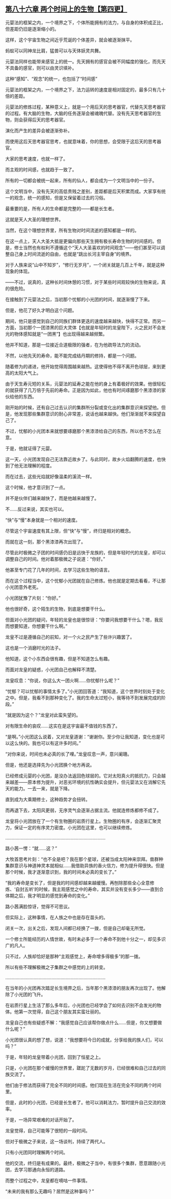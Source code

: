 ## [第八十六章 两个时间上的生物【第四更】](https://www.xxbiquge.com/11_11207/9241895.html)


  元婴法的框架之内，一个境界之下，个体所能拥有的法力，与自身的体积成正比，但差距仍旧是逐渐缩小的。

  这样，这个宇宙生物之间近乎荒诞的个体差异，就会被逐渐抹平。

  蚂蚁可以同神龙比肩，猛兽可以与天体妖灵共舞。

  元婴法同样也能带来感官上的统一。先天拥有的感官会被不同幅度的强化，而先天不具备的感官，则可以由灵识填补。

  这种“感知”、“观念”的统一，也包括了“时间感”

  元婴法的框架之内，一个境界之下，法力运转的速度是相对固定的，最多只有几十倍的差距。

  元婴法的修炼过程，某种意义上，就是一个用后天的思考器官，代替先天思考器官的过程。有大脑的生物，大脑的任务逐渐会被魂魄代替。没有先天思考器官的生物，则会获得后天的思考器官。

  演化而产生的差异会被逐渐弥补。

  而使用这后天思考器官思考，也就意味着，你的思想，会受限于这后天的思考器官。

  大家的思考速度，也就一样了。

  而主观的时间感，也就趋于一致了。

  所有的一切都会被统一起来，所有的仙人，都会成为一个文明当中的一份子。

  这个文明当中，没有先天的高低贵贱之差别，差距都是后天积累而成。大家享有统一的观念，统一的感知，但是又保留着过去的习俗。

  最重要的是，所有人的生命都是完整的——都是长生者。

  这就是天人大圣的理想世界。

  当然，在这个理想世界里，所有生物对时间流逝的感知都是一样的。

  在这一点上，天人大圣大抵是更偏向那些天生拥有极长寿命生物的时间感的。但是，修士当然也有权利不遵循这个“天人大圣喜欢的时间观念”——他们甚至可以调整自己身上时间流逝的自由，也就是“跳出长河主宰自身”的境界。

  对于人族来说“山中不知岁”，“修行无岁月”，一个闭关就是几百上千年，就是这种现象的体现。

  ——不过，说真的，这种长时间休憩的习惯，对于某些时间观较快的生物来说，真的很危险。

  在接触到了元婴法之后，当初那个忧郁的小光团的时间，就逐渐慢了下来。

  但是，他花了好久才明白这个问题。

  期间，他只是感觉到自己的同族们群体更迭的速度越来越快，快得不正常。而另一方面，当初那个一团漆黑的巨大灵体【也就是年轻时的龙皇陛下，火之民对不会发光的物体感知就是“一团黑”】也出现得越来越频繁。

  他并不知道，那是一位接近合道极限的强者，在为他疏导法力的流动。

  不然，以他先天的寿命，能不能完成结丹期的修持，都是一个问题。

  随着修为的递进，他开始觉得周围越来越热。这使得他不得不离开色球层，来到更高的太阳大气上。

  由于天生寿元短的关系，元婴法的延寿之能在他的身上有着极好的效果。他很轻松的就获得了几万倍于先前的寿命。正是因为如此，他也有时间琢磨那个黑漆漆的家伙给他的东西。

  刚开始的时候，还有自己过去认识的集群所分裂或变化出的集群意识来探望他。但是，他发现那些集群意识的耐心非常差，说话也越来越快。他们渐渐就不来探望自己了。

  不过，忧郁的小光团本来就想要琢磨那个黑漆漆给自己的东西，所以也不怎么在意。

  于是，他就证得了元婴。

  这一天，小光团发现自己无法靠近故乡了。与此同时，故乡火焰翻腾的速度，也快到了他无法理解的程度。

  而在过去，这些光焰就好像温柔的溪流一样。

  这个时候，他才意识到了一点。

  并不是伙伴们越来越快了，而是他越来越慢了。

  不……反过来说，其实也可以。

  “快”与“慢”本身就是一个相对的速度。

  尽管这个宇宙速度有其上限，但“快”与“慢”，终归是相对的概念。

  而就在这一刻，那个黑漆漆再次出现了。

  尽管此时极微之子团的时间感仍旧是远快于龙族的，但是年轻时代的龙皇，却可以调整自己的时间。他对着那极微之子说道：“你好。”

  他甚至专门花了几年的时间，去学习这些生物的语言。

  而在这个过程当中，这个忧郁小光团就在自己修炼。他也就是定期去看看，不让那小光团意外老死。

  小光团犹豫了片刻：“你好。”

  他也很好奇，这个陌生的生物，到底是想要干什么。

  但面对小光团的疑问，年轻的龙皇也是很惊讶：“你要问我想要干什么？嗯，我反而想要知道，你想要干什么啊。”

  龙皇不过是遵循自己的前知，对一个火之民产生了些许兴趣罢了。

  这也是一个消磨时光的法子。

  他知道，这个小东西会很有趣，但是不知道怎么有趣。

  而面对龙皇的疑惑，小光团自己也解释不清楚。

  龙皇叹息：“你说，你这么大一团火啊……你忧郁什么呢？”

  “忧郁？可以忧郁的事情太多了。”小光团回答道：“我知道，这个世界时刻处于变化之中。但是，我看不到那种变化了。我的生命太过短小，我等待不到发展完成的阶段。”

  “就是因为这个？”龙皇对此蛮失望的。

  对有限生命的哀叹……这实在是这宇宙最不值钱的东西了。

  “是啊。”小光团这么说着，又对龙皇道谢：“谢谢你。至少你让我知道，变化也是可以这么快的。我也可以有这许多时间。”

  “对你来说，时间也未必真的长了哩。”龙皇叹息一声，意兴阑珊。

  但是，他还是选择先为小光团换个地方再说。

  已经修成元婴的小光团，是没办法返回色球层的。它对太阳真火的抵抗力，只会越来越差——原本修为提升，对恶劣环境的抗性确实会提升，但元婴法又在消解它先天的能力。一去一来，就是下降。

  直到成为大乘期修士，这种趋势才会扭转。

  而再退下去，太阳风更弱，无序灵气会逐渐占据主流。他就连修炼都修不成了。

  龙皇将小光团放在了一个有生物圈的岩质行星上。生物圈的有序，会逐渐汇聚灵力，保证一定的有序灵力密度。小光团在这里，也可以继续修炼。

  ……………………………………………………………………

  路小茜一愣：“就……这？”

  大牧首思考片刻：“也不全是吧？我在那个星球，还被当成太阳神来崇拜。兽群种集群意识与神道神灵本就相似……我借助异族的香火信力，修为提升得很快。但是那个时候，我才逐渐意识到，我的时间未必真的变长了。”

  “我的寿命是变长了，但是我的时间感却越来越缓慢。再刨除那些全心全意修炼、‘自封五听’的时候，我主观感觉之中的寿命，其实并没有变长多少——直到合体期之后，我才明显的感觉到寿命的变化。”

  路小茜满脸惊讶，觉得不可思议。

  但实际上，这种事情，在人族之中也是存在苗头的。

  闭关一次，出关之后，发现人间都已经换了一拨，但是自己却毫无所觉。

  一个修士所能经历的人情世故，有时未必多于一个寿命不到他十分之一，却见多识广的凡人。

  只不过，人族却恰好是那种“主观感觉上，寿命增多得极多”的那一拨。

  所以有些不理解极微之子集群之中感觉的上的转变。

  ……………………………………………………………………

  在当年的小光团再次踏足长生境界之后，当年那个黑漆漆的朋友再次出现了。他解除了小光团的飞升。

  在岩质行星上生活了那么多年后，小光团也已经学会了如何去识别不会发光的物体。他第一次觉得，自己这个朋友其实蛮壮丽的。

  龙皇自己也有些疑惑不解：“我感觉自己应该帮你做点什么……但是，你又想要做什么呢？”

  小光团很认真的想了想，说道：“我想要将今日的成就，分享给我的族人们，可以吗？”

  于是，年轻的龙皇带着小光团，回到了恒星之上。

  只是，小光团在那个缓慢的世界里，蹉跎了无数的岁月，已经很难和自己过去的同族交流了。

  他们由于修法而获得了完全不同的时间感。他们现在生活在完全不同的两个时间里。

  但是，此时的小光团，已经是长生者了。他可以消耗法力，暂时提升自己交流的效率。

  于是，一场异常艰难的对话开始了。

  龙皇觉得，自己可能等了很短的一段时间。

  但对于极微之子来说，这一场谈判，持续了两代人。

  只有小光团同时理解两个时间。

  他的交流，终归是有成果的。最终，极微之子当中，有很多个集群，愿意跟随小光团，去学习那通向永恒的道路。

  而整个过程之中，龙皇都在嘀咕一件事情。

  “未来的我有那么无趣吗？居然是这种事吗？”
